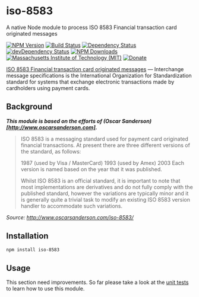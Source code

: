 # iso-8583
A native Node module to process ISO 8583 Financial transaction card originated messages

[![NPM Version](http://img.shields.io/npm/v/iso-8583.svg)](https://www.npmjs.org/package/iso-8583)
[![Build Status](https://travis-ci.org/s-a/iso-8583.svg)](https://travis-ci.org/s-a/iso-8583)
[![Dependency Status](https://david-dm.org/s-a/iso-8583.svg)](https://david-dm.org/s-a/iso-8583)
[![devDependency Status](https://david-dm.org/s-a/iso-8583/dev-status.svg)](https://david-dm.org/s-a/iso-8583#info=devDependencies)
[![NPM Downloads](https://img.shields.io/npm/dm/iso-8583.svg)](https://www.npmjs.org/package/iso-8583)
[![Massachusetts Institute of Technology (MIT)](https://s-a.github.io/license/img/mit.svg)](/LICENSE.md#mit)
[![Donate](http://s-a.github.io/donate/donate.svg)](http://s-a.github.io/donate/)


[ISO 8583 Financial transaction card originated messages](https://en.wikipedia.org/wiki/ISO_8583) — Interchange message specifications is the International Organization for Standardization standard for systems that exchange electronic transactions made by cardholders using payment cards. 

## Background
***This module is based on the efforts of (Oscar Sanderson)[http://www.oscarsanderson.com].***

> ISO 8583 is a messaging standard used for payment card originated financial transactions. At present there are three different versions of the standard, as follows:
> 
> 1987 (used by Visa / MasterCard)
> 1993 (used by Amex)
> 2003
> Each version is named based on the year that it was published.
> 
> Whilst ISO 8583 is an official standard, it is important to note that most implementations are derivatives and do not fully comply with the published standard, however the variations are typically minor and it is generally quite a trivial task to modify an existing ISO 8583 version handler to accommodate such variations.

*Source: http://www.oscarsanderson.com/iso-8583/*


## Installation
```bash
npm install iso-8583
```

## Usage
This section need improvements. So far please take a look at the [unit tests](/test) to learn how to use this module.